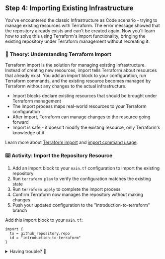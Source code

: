 ## Step 4: Importing Existing Infrastructure

You've encountered the classic Infrastructure as Code scenario - trying to manage existing resources with Terraform. The error message showed that the repository already exists and can't be created again. Now you'll learn how to solve this using Terraform's import functionality, bringing the existing repository under Terraform management without recreating it.

### 📖 Theory: Understanding Terraform Import

Terraform import is the solution for managing existing infrastructure. Instead of creating new resources, import tells Terraform about resources that already exist. You add an import block to your configuration, run Terraform commands, and the existing resource becomes managed by Terraform without any changes to the actual infrastructure.

- Import blocks declare existing resources that should be brought under Terraform management
- The import process maps real-world resources to your Terraform configuration
- After import, Terraform can manage changes to the resource going forward
- Import is safe - it doesn't modify the existing resource, only Terraform's knowledge of it

Learn more about [Terraform import](https://developer.hashicorp.com/terraform/language/import) and [import command usage](https://developer.hashicorp.com/terraform/cli/import).

### ⌨️ Activity: Import the Repository Resource

1. Add an import block to your `main.tf` configuration to import the existing repository
1. Run `terraform plan` to verify the configuration matches the existing state
1. Run `terraform apply` to complete the import process
1. Confirm Terraform now manages the repository without making changes
1. Push your updated configuration to the "introduction-to-terraform" branch

Add this import block to your `main.tf`:

```hcl
import {
  to = github_repository.repo
  id = "introduction-to-terraform"
}
```

<details>
<summary>Having trouble? 🤷</summary><br/>

- Make sure the import block is placed at the root level of your `main.tf` file, not inside another block
- Verify the repository resource name matches exactly: `github_repository.repo`
- If the plan shows differences, check that your repository configuration matches the actual repository settings
- The import ID should be the repository name: "introduction-to-terraform"

</details>
